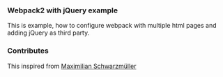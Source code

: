 ### Webpack2 with jQuery example

This is example, how to configure webpack with multiple html pages and adding jQuery as third party.

### Contributes

This inspired from [Maximilian Schwarzmüller](https://github.com/mschwarzmueller/yt-webpack2-basics/tree/06-webpack-babel-scss-img-html)